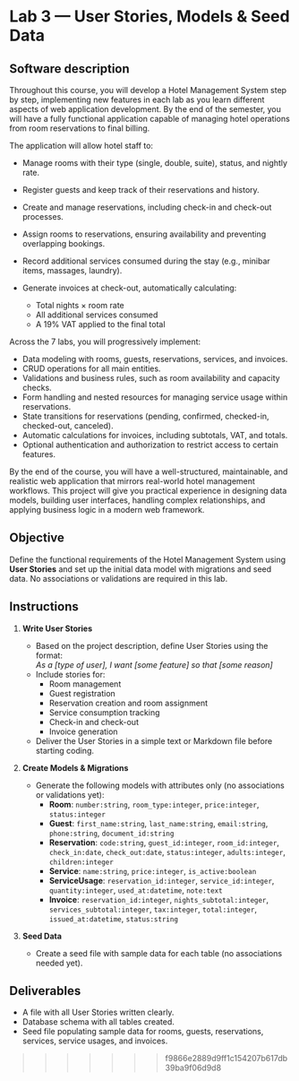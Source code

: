 # Lab 3 — User Stories, Models & Seed Data

## Software description

Throughout this course, you will develop a Hotel Management System step by step, implementing new features in each lab as you learn different aspects of web application development. By the end of the semester, you will have a fully functional application capable of managing hotel operations from room reservations to final billing.

The application will allow hotel staff to:

- Manage rooms with their type (single, double, suite), status, and nightly rate.
- Register guests and keep track of their reservations and history.
- Create and manage reservations, including check-in and check-out processes.
- Assign rooms to reservations, ensuring availability and preventing overlapping bookings.
- Record additional services consumed during the stay (e.g., minibar items, massages, laundry).
- Generate invoices at check-out, automatically calculating:

  - Total nights × room rate
  - All additional services consumed
  - A 19% VAT applied to the final total

Across the 7 labs, you will progressively implement:

- Data modeling with rooms, guests, reservations, services, and invoices.
- CRUD operations for all main entities.
- Validations and business rules, such as room availability and capacity checks.
- Form handling and nested resources for managing service usage within reservations.
- State transitions for reservations (pending, confirmed, checked-in, checked-out, canceled).
- Automatic calculations for invoices, including subtotals, VAT, and totals.
- Optional authentication and authorization to restrict access to certain features.

By the end of the course, you will have a well-structured, maintainable, and realistic web application that mirrors real-world hotel management workflows. This project will give you practical experience in designing data models, building user interfaces, handling complex relationships, and applying business logic in a modern web framework.

## Objective
Define the functional requirements of the Hotel Management System using **User Stories** and set up the initial data model with migrations and seed data. No associations or validations are required in this lab.

## Instructions
1. **Write User Stories**
   - Based on the project description, define User Stories using the format:  
     *As a [type of user], I want [some feature] so that [some reason]*
   - Include stories for:
     - Room management
     - Guest registration
     - Reservation creation and room assignment
     - Service consumption tracking
     - Check-in and check-out
     - Invoice generation
   - Deliver the User Stories in a simple text or Markdown file before starting coding.

2. **Create Models & Migrations**
   - Generate the following models with attributes only (no associations or validations yet):
     - **Room**: `number:string`, `room_type:integer`, `price:integer`, `status:integer`
     - **Guest**: `first_name:string`, `last_name:string`, `email:string`, `phone:string`, `document_id:string`
     - **Reservation**: `code:string`, `guest_id:integer`, `room_id:integer`, `check_in:date`, `check_out:date`, `status:integer`, `adults:integer`, `children:integer`
     - **Service**: `name:string`, `price:integer`, `is_active:boolean`
     - **ServiceUsage**: `reservation_id:integer`, `service_id:integer`, `quantity:integer`, `used_at:datetime`, `note:text`
     - **Invoice**: `reservation_id:integer`, `nights_subtotal:integer`, `services_subtotal:integer`, `tax:integer`, `total:integer`, `issued_at:datetime`, `status:string`

3. **Seed Data**
   - Create a seed file with sample data for each table (no associations needed yet).

## Deliverables
- A file with all User Stories written clearly.
- Database schema with all tables created.
- Seed file populating sample data for rooms, guests, reservations, services, service usages, and invoices.


>>>>>>> f9866e2889d9ff1c154207b617db39ba9f06d9d8
